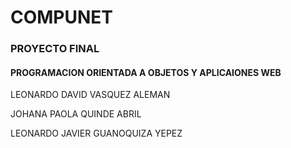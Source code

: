 # COMPUNET

<h3>PROYECTO FINAL</h3>
<h4>PROGRAMACION ORIENTADA A OBJETOS Y APLICAIONES WEB</h4>

<p>LEONARDO DAVID VASQUEZ ALEMAN</p> 
<p>JOHANA PAOLA QUINDE ABRIL</p> 
<p>LEONARDO JAVIER GUANOQUIZA YEPEZ</p>
